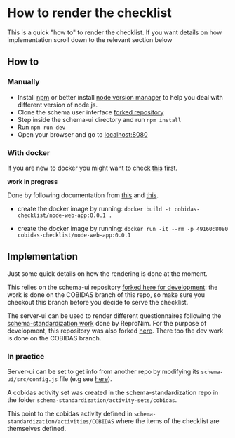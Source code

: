 # How to render the checklist

This is a quick "how to" to render the checklist. If you want details on how implementation scroll down to the relevant section below

## How to

### Manually

- Install [npm](https://www.npmjs.com/get-npm) or better install [node version manager](https://github.com/nvm-sh/nvm) to help you deal with different version of node.js.
- Clone the schema user interface [forked repository](https://github.com/Remi-Gau/schema-ui)
- Step inside the schema-ui directory and run `npm install`
- Run `npm run dev`
- Open your browser and go to [localhost:8080](localhost:8080)

### With docker

If you are new to docker you might want to check [this](https://the-turing-way.netlify.com/reproducible_environments/06/containers#Containers_section) first.

**work in progress**

Done by following documentation from [this](https://nodejs.org/de/docs/guides/nodejs-docker-webapp/) and [this](https://gist.github.com/remarkablemark/aacf14c29b3f01d6900d13137b21db3a).

- create the docker image by running: `docker build -t cobidas-checklist/node-web-app:0.0.1 .`

- create the docker image by running: `docker run -it --rm -p 49160:8080 cobidas-checklist/node-web-app:0.0.1`


## Implementation

Just some quick details on how the rendering is done at the moment.

This relies on the schema-ui repository [forked here for development](https://github.com/Remi-Gau/schema-ui): the work is done on the COBIDAS branch of this repo, so make sure you checkout this branch before you decide to serve the checklist.

The server-ui can be used to render different questionnaires following the [schema-standardization work](https://github.com/ReproNim/schema-standardization) done by ReproNim. For the purpose of development, this repository was also forked [here](https://github.com/Remi-Gau/schema-standardization). There too the dev work is done on the COBIDAS branch.

### In practice

Server-ui can be set to get info from another repo by modifying its `schema-ui/src/config.js` file (e.g see [here](https://github.com/Remi-Gau/schema-ui/blob/COBIDAS/src/config.js)).

A cobidas activity set was created in the schema-standardization repo in the folder `schema-standardization/activity-sets/cobidas`.

This point to the cobidas activity defined in `schema-standardization/activities/COBIDAS` where the items of the checklist are themselves defined.
